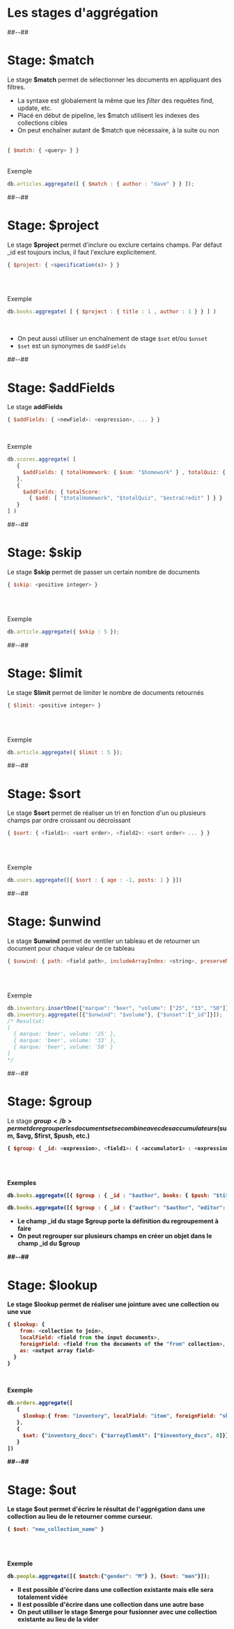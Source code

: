 <!-- .slide: class="transition underline"-->
# Les stages d'aggrégation

##--##

<!-- .slide: class="with-code"-->
# Stage: $match
Le stage <b>$match</b> permet de sélectionner les documents en appliquant des filtres.

- La syntaxe est globalement la même que les *filter* des requêtes find, update, etc.
- Placé en début de pipeline, les $match utilisent les indexes des collections cibles
- On peut enchaîner autant de $match que nécessaire, à la suite ou non
<br/><br/>

```javascript
{ $match: { <query> } }
```
<br/>
Exemple

```javascript
db.articles.aggregate([ { $match : { author : "dave" } } ]);
```


##--##

<!-- .slide: class="with-code"-->
# Stage: $project
Le stage <b>$project</b> permet d'inclure ou exclure certains champs. Par défaut _id est toujours inclus, il faut l'exclure explicitement.
```javascript
{ $project: { <specification(s)> } }
```

<br/><br/> 

Exemple
<!-- .element: class="bold" -->
```javascript
db.books.aggregate( [ { $project : { title : 1 , author : 1 } } ] )
```
<br/>

- On peut aussi utiliser un enchaînement de stage `$set` et/ou `$unset`
- `$set` est un synonymes de `$addFields`

##--##

<!-- .slide: class="with-code"-->
# Stage: $addFields
Le stage <b>addFields</b>
```javascript
{ $addFields: { <newField>: <expression>, ... } }
```
<!-- .element: class="medium-code"-->
<br/>

Exemple
<!-- .element: class="bold" -->
```javascript
db.scores.aggregate( [
   {
     $addFields: { totalHomework: { $sum: "$homework" } , totalQuiz: { $sum: "$quiz" } }
   },
   {
     $addFields: { totalScore:
       { $add: [ "$totalHomework", "$totalQuiz", "$extraCredit" ] } }
   }
] )
```
<!-- .element: class="medium-code" -->


##--##

<!-- .slide: class="with-code"-->
# Stage: $skip
Le stage <b>$skip</b> permet de passer un certain nombre de documents
```javascript
{ $skip: <positive integer> }
```

<br/><br/>

Exemple
<!-- .element: class="bold" -->
```javascript
db.article.aggregate({ $skip : 5 });
```


##--##

<!-- .slide: class="with-code"-->
# Stage: $limit
Le stage <b>$limit</b> permet de limiter le nombre de documents retournés
```javascript
{ $limit: <positive integer> }
```

<br/><br/>

Exemple
<!-- .element: class="bold" -->
```javascript
db.article.aggregate({ $limit : 5 });
```


##--##

<!-- .slide: class="with-code"-->
# Stage: $sort
Le stage <b>$sort</b> permet de réaliser un tri en fonction d'un ou plusieurs champs par ordre croissant ou décroissant
```javascript
{ $sort: { <field1>: <sort order>, <field2>: <sort order> ... } }
```

<br/><br/>

Exemple
<!-- .element: class="bold" -->
```javascript
db.users.aggregate([{ $sort : { age : -1, posts: 1 } }])
```


##--##

<!-- .slide: class="with-code"-->
# Stage: $unwind
Le stage <b>$unwind</b> permet de ventiler un tableau et de retourner un document pour chaque valeur de ce tableau
```javascript
{ $unwind: { path: <field path>, includeArrayIndex: <string>, preserveNullAndEmptyArrays: <boolean> } }
```

<br/><br/>

Exemple
<!-- .element: class="bold" -->
```javascript
db.inventory.insertOne({"marque": "beer", "volume": ["25", "33", "50"]});
db.inventory.aggregate([{"$unwind": "$volume"}, {"$unset":["_id"]}]);
/* Resultat:
[
  { marque: 'beer', volume: '25' },
  { marque: 'beer', volume: '33' },
  { marque: 'beer', volume: '50' }
]
*/
```


##--##

<!-- .slide: class="with-code"-->
# Stage: $group
Le stage <b>$group</b> permet de regrouper les documents et se combine avec des accumulateurs ($sum, $avg, $first, $push, etc.)</span>
```javascript
{ $group: { _id: <expression>, <field1>: { <accumulator1> : <expression1> }, ... } }
```

<br/><br/>

Exemples
<!-- .element: class="bold" -->
```javascript
db.books.aggregate([{ $group : { _id : "$author", books: { $push: "$title" } } }]);

db.books.aggregate([{ $group : { _id : {"author": "$author", "editor": "$editor"}, books: { $push: "$title" } } }]);
```

- Le champ _id du stage $group porte la définition du regroupement à faire
- On peut regrouper sur plusieurs champs en créer un objet dans le champ _id du $group



##--##

<!-- .slide: class="sfeir-basic-slide with-code"-->
# Stage: $lookup
Le stage <b>$lookup</b> permet de réaliser une jointure avec une collection ou une vue
```javascript
{ $lookup: {
    from: <collection to join>,
    localField: <field from the input documents>,
    foreignField: <field from the documents of the "from" collection>,
    as: <output array field>
  }
}
```
<!-- .element: class="medium-code" -->
<br/>

Exemple
<!-- .element: class="bold" -->
```javascript
db.orders.aggregate([
   {
     $lookup:{ from: "inventory", localField: "item", foreignField: "sku", as: "inventory_docs"}
   }, 
   {
     $set: {"inventory_docs": {"$arrayElemAt": ["$inventory_docs", 0]}}
   }
])
```
<!-- .element: class="medium-code" -->


##--##

<!-- .slide: class="with-code"-->
# Stage: $out
Le stage <b>$out</b> permet d'écrire le résultat de l'aggrégation dans une collection au lieu de le retourner comme curseur.
```javascript
{ $out: "new_collection_name" }
```

<br/><br/>

Exemple
<!-- .element: class="bold" -->
```javascript
db.people.aggregate([{ $match:{"gender": "M"} }, {$out: "men"}]);
```

- Il est possible d'écrire dans une collection existante mais elle sera totalement vidée
- Il est possible d'écrire dans une collection dans une autre base
- On peut utiliser le stage $merge pour fusionner avec une collection existante au lieu de la vider
